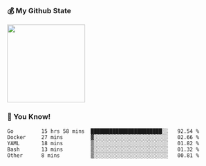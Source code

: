 ### :moneybag: My Github State

<img height="180em" src="https://github-readme-stats.vercel.app/api?username=G-Asura&show_icons=true&hide_border=true&count_private=true&include_all_commits=true" />

### :pill: You Know!
<!--START_SECTION:waka-->

```text
Go         15 hrs 58 mins  ███████████████████████░░   92.54 %
Docker     27 mins         ▓░░░░░░░░░░░░░░░░░░░░░░░░   02.66 %
YAML       18 mins         ▒░░░░░░░░░░░░░░░░░░░░░░░░   01.82 %
Bash       13 mins         ▒░░░░░░░░░░░░░░░░░░░░░░░░   01.32 %
Other      8 mins          ▒░░░░░░░░░░░░░░░░░░░░░░░░   00.81 %
```

<!--END_SECTION:waka-->

<!--
**G-Asura/G-Asura** is a ✨ _special_ ✨ repository because its `README.md` (this file) appears on your GitHub profile.

Here are some ideas to get you started:

- 🔭 I’m currently working on ...
- 🌱 I’m currently learning ...
- 👯 I’m looking to collaborate on ...
- 🤔 I’m looking for help with ...
- 💬 Ask me about ...
- 📫 How to reach me: ...
- 😄 Pronouns: ...
- ⚡ Fun fact: ...
-->
